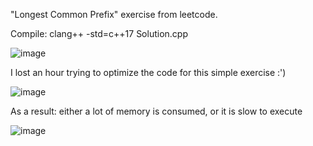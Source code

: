"Longest Common Prefix" exercise from leetcode.

Compile: clang++ -std=c++17 Solution.cpp

![image](https://user-images.githubusercontent.com/80957111/198864251-b6bbe41e-9da8-440d-bb52-2d91eeb87d7d.png)

I lost an hour trying to optimize the code for this simple exercise :')

![image](https://user-images.githubusercontent.com/80957111/198864282-8b14ffa2-2ecc-450a-afd8-07a9d7ec5760.png)

As a result: either a lot of memory is consumed, or it is slow to execute

![image](https://user-images.githubusercontent.com/80957111/198864308-9f2fb33a-c415-4c73-ab04-8915ddedf698.png)

